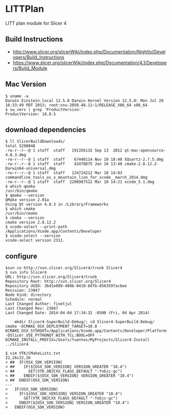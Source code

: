 LITTPlan
========

LITT plan module for Slicer 4

## Build Instructions

 * http://www.slicer.org/slicerWiki/index.php/Documentation/Nightly/Developers/Build_Instructions
 * https://www.slicer.org/slicerWiki/index.php/Documentation/4.1/Developers/Build_Module

## Mac Version

	$ uname -a
	Darwin Einstein.local 12.5.0 Darwin Kernel Version 12.5.0: Mon Jul 29 16:33:49 PDT 2013; root:xnu-2050.48.11~1/RELEASE_X86_64 x86_64
	$ sw_vers | grep 'ProductVersion:'
	ProductVersion: 10.8.5

## download dependencies

	$ ll SlicerBuildDownloads/
	total 5298848
	-rw-r--r--@ 1 staff  staff   191356132 Sep 13  2012 qt-mac-opensource-4.8.3.dmg
	-rw-r--r--@ 1 staff  staff    67440114 Nov 10 18:40 XQuartz-2.7.5.dmg
	-rw-r--r--@ 1 staff  staff    42478875 Jan 16 13:48 cmake-2.8.12.2-Darwin64-universal.dmg
	-rw-r--r--@ 1 staff  staff   124724212 Mar 10 14:03 commandline_tools_os_x_mountain_lion_for_xcode__march_2014.dmg
	-rw-r--r--@ 1 staff  staff  2286987512 Mar 10 14:21 xcode_5.1.dmg
	$ which qmake
	/usr/bin/qmake
	$ qmake --version
	QMake version 2.01a
	Using Qt version 4.8.3 in /Library/Frameworks
	$ which cmake
	/usr/bin/cmake
	$ cmake --version
	cmake version 2.8.12.2
	$ xcode-select --print-path
	/Applications/Xcode.app/Contents/Developer
	$ xcode-select --version
	xcode-select version 2311.

## configure
	$svn co http://svn.slicer.org/Slicer4/trunk Slicer4
	$ svn info Slicer4
	URL: http://svn.slicer.org/Slicer4/trunk
	Repository Root: http://svn.slicer.org/Slicer4
	Repository UUID: 3bd1e089-480b-0410-8dfb-8563597acbee
	Revision: 23047
	Node Kind: directory
	Schedule: normal
	Last Changed Author: finetjul
	Last Changed Rev: 23047
	Last Changed Date: 2014-04-04 17:34:32 -0500 (Fri, 04 Apr 2014)

        mkdir Slicer4-SuperBuild-Debug/; cd Slicer4-SuperBuild-Debug/
	cmake -DCMAKE_OSX_DEPLOYMENT_TARGET=10.8 -DCMAKE_OSX_SYSROOT=/Applications/Xcode.app/Contents/Developer/Platforms/MacOSX.platform/Developer/SDKs/MacOSX10.8.sdk -DSlicer_USE_PYTHONQT_WITH_TCL:BOOL=OFF  -DCMAKE_INSTALL_PREFIX=/Users/fuentes/MyProjects/Slicer4-Install ../Slicer4

	$ vim VTK/CMakeLists.txt 
	22,26c22,26
	< ##  IF(OSX_SDK_VERSION)
	< ##    IF(${OSX_SDK_VERSION} VERSION_GREATER "10.4")
	< ##      SET(VTK_OBJCXX_FLAGS_DEFAULT "-fobjc-gc")
	< ##    ENDIF(${OSX_SDK_VERSION} VERSION_GREATER "10.4")
	< ##  ENDIF(OSX_SDK_VERSION)
	---
	>   IF(OSX_SDK_VERSION)
	>     IF(${OSX_SDK_VERSION} VERSION_GREATER "10.4")
	>       SET(VTK_OBJCXX_FLAGS_DEFAULT "-fobjc-gc")
	>     ENDIF(${OSX_SDK_VERSION} VERSION_GREATER "10.4")
	>   ENDIF(OSX_SDK_VERSION)

